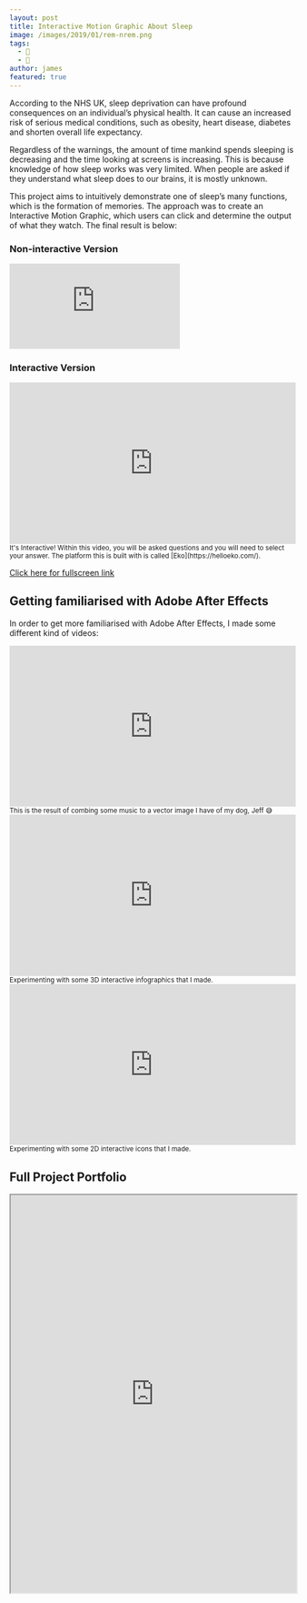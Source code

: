 ```yaml
---
layout: post
title: Interactive Motion Graphic About Sleep
image: /images/2019/01/rem-nrem.png
tags:
  - 📼
  - 🎨
author: james
featured: true
---
```


According to the NHS UK, sleep deprivation can have profound consequences on an individual’s physical health. It can cause an increased risk of serious medical conditions, such as obesity, heart disease, diabetes and shorten overall life expectancy.

Regardless of the warnings, the amount of time mankind spends sleeping is decreasing and the time looking at screens is increasing. This is because knowledge of how sleep works was very limited. When people are asked if they understand what sleep does to our brains, it is mostly unknown.

This project aims to intuitively demonstrate one of sleep’s many functions, which is the formation of memories. The approach was to create an Interactive Motion Graphic, which users can click and determine the output of what they watch. The final result is below:

### Non-interactive Version
<iframe src="https://www.youtube.com/embed/wZAlIN2cgqw" frameborder="0" allow="accelerometer; encrypted-media; gyroscope; picture-in-picture" allowfullscreen></iframe>

### Interactive Version
<div class='embed-container'> <iframe src="https://video.eko.com/v/V5EEgX/embed?autoplay=false&publisherID=XQtbh6" frameborder="0" allowfullscreen></iframe> </div>
<small>It's Interactive! Within this video, you will be asked questions and you will need to select your answer. The platform this is built with is called [Eko](https://helloeko.com/).</small>

[Click here for fullscreen link](https://video.helloeko.com/v/V5EEgX "Fullscreen link")

## Getting familiarised with Adobe After Effects

In order to get more familiarised with Adobe After Effects, I made some different kind of videos:

<div class='embed-container'><iframe src='https://www.youtube.com/embed/MXXmWBPgyvU' frameborder='0' allowfullscreen></iframe></div>
<small>This is the result of combing some music to a vector image I have of my dog, Jeff 😅</small>

<div class='embed-container'>
	<iframe src="https://video.helloeko.com/v/AjQ5dz/embed?publisherID=h5b9hm" frameborder="0" allowfullscreen></iframe>
</div>
<small>Experimenting with some 3D interactive infographics that I made.</small>

<div class='embed-container'>
	<iframe src="https://video.helloeko.com/v/M037KV/embed?publisherID=pt1T8W" frameborder="0" allowfullscreen></iframe>
</div>
<small>Experimenting with some 2D interactive icons that I made.</small>


## Full Project Portfolio

<iframe src="https://drive.google.com/file/d/1unNp9FpG7NjaYvjkbs2SpmUH8BtJ2IHP/preview" width="100%" height="700"></iframe>

<style>.embed-container { position: relative; padding-bottom: 56.25%; height: 0; overflow: hidden; max-width: 100%; } .embed-container iframe, .embed-container object, .embed-container embed { position: absolute; top: 0; left: 0; width: 100%; height: 100%; }</style>
